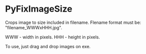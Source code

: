# PyFixImageSize
Crops image to size included in filename.
Flename format must be: "filename_WWWxHHH.jpg".

WWW - width in pixels.
HHH - height in pixels.

To use, just drag and drop images on exe.
